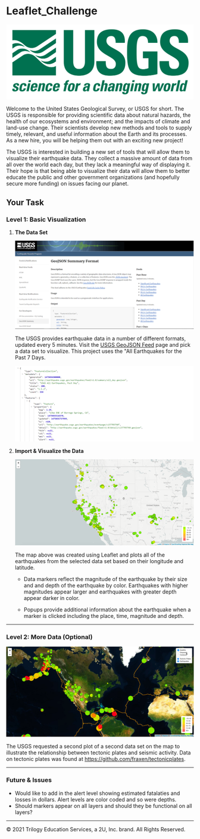 # Leaflet_Challenge

![1-Logo](./Images/1-Logo.png)

Welcome to the United States Geological Survey, or USGS for short. The USGS is responsible for providing scientific data about natural hazards, the health of our ecosystems and environment; and the impacts of climate and land-use change. Their scientists develop new methods and tools to supply timely, relevant, and useful information about the Earth and its processes. As a new hire, you will be helping them out with an exciting new project!

The USGS is interested in building a new set of tools that will allow them to visualize their earthquake data. They collect a massive amount of data from all over the world each day, but they lack a meaningful way of displaying it. Their hope is that being able to visualize their data will allow them to better educate the public and other government organizations (and hopefully secure more funding) on issues facing our planet.

## Your Task

### Level 1: Basic Visualization
   
    
1. **The Data Set**

   ![3-Data](./Images/3-Data.png)

   The USGS provides earthquake data in a number of different formats, updated every 5 minutes. Visit the [USGS GeoJSON Feed](http://earthquake.usgs.gov/earthquakes/feed/v1.0/geojson.php) page and pick a data set to visualize. This project uses the "All Earthquakes for the Past 7 Days.

   ![4-JSON](./Images/4-JSON.png)

2. **Import & Visualize the Data**

    ![BasicMap](./Images/2-BasicMap.png)

   The map above was created using Leaflet and plots all of the earthquakes from the selected data set based on their longitude and latitude.

   * Data markers reflect the magnitude of the earthquake by their size and and depth of the earthquake by color. Earthquakes with higher magnitudes appear larger and earthquakes with greater depth appear darker in color.

   * Popups provide additional information about the earthquake when a marker is clicked including the place, time, magnitude and depth. 

- - -

### Level 2: More Data (Optional)

![5-Advanced](./Images/5-Advanced.png)

The USGS requested a second plot of a second data set on the map to illustrate the relationship between tectonic plates and seismic activity. Data on tectonic plates was found at <https://github.com/fraxen/tectonicplates>.



- - -
### Future & Issues
* Would like to add in the alert level showing estimated fatalaties and losses in dollars. Alert levels are color coded and so were depths. 
* Should markers appear on all layers and should they be functional on all layers?

___
© 2021  Trilogy Education Services, a 2U, Inc. brand. All Rights Reserved.	


